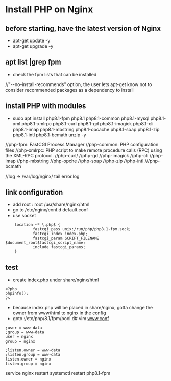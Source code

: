 # Install PHP on Nginx
## before starting, have the latest version of Nginx
- apt-get update -y
- apt-get upgrade -y

## apt list |grep fpm
- check the fpm lists that can be installed 

//"--no-install-recommends" option, the user lets apt-get know not to consider recommended packages as a dependency to install

## install PHP with modules 
- sudo apt install php8.1-fpm php8.1 php8.1-common php8.1-mysql php8.1-xml php8.1-xmlrpc php8.1-curl php8.1-gd php8.1-imagick php8.1-cli php8.1-imap php8.1-mbstring php8.1-opcache php8.1-soap php8.1-zip php8.1-intl php8.1-bcmath unzip -y

//php-fpm: FastCGI Process Manager
//php-common: PHP configuration files
//php-xmlrpc: PHP script to make remote procedure calls (RPC) using the XML-RPC protocol.
//php-curl/
//php-gd
//php-imagick
//php-cli
//php-imap
//php-mbstring
//php-opche
//php-soap
//php-zip
//php-intl
///php-bcmath

//log -> /var/log/nginx/ tail error.log

## link configuration  
- add root : root /usr/share/nginx/html
- go to /etc/nginx/conf.d default.conf
- use socket
```
    location ~* \.php$ {
            fastcgi_pass unix:/run/php/php8.1-fpm.sock;
            fastcgi_index index.php;
            fastcgi_param SCRIPT_FILENAME $document_root$fastcgi_script_name;
            include fastcgi_params;
    }

```


## test 
- create index.php under share/nginx/html

```
<?php
phpinfo();
?>
```

- because index.php will be placed in share/nginx, gotta change the owner from www/html to nginx in the config
- goto :/etc/php/8.1/fpm/pool.d# vim www.conf
```
;user = www-data
;group = www-data
user = nginx
group = nginx

;listen.owner = www-data
;listen.group = www-data
listen.owner = nginx
listen.group = nginx

```


service nginx restart
systemctl restart php8.1-fpm

